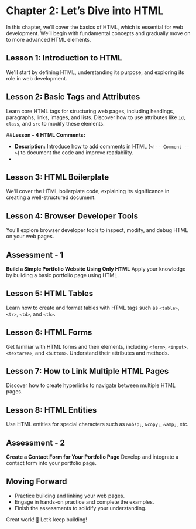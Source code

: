 # **Chapter 2: Let’s Dive into HTML**

In this chapter, we’ll cover the basics of HTML, which is essential for web development. We’ll begin with fundamental concepts and gradually move on to more advanced HTML elements.

## **Lesson 1: Introduction to HTML**

We'll start by defining HTML, understanding its purpose, and exploring its role in web development.

## Lesson 2: Basic Tags and Attributes

Learn core HTML tags for structuring web pages, including headings, paragraphs, links, images, and lists. Discover how to use attributes like `id`, `class`, and `src` to modify these elements.

##**Lesson - 4 HTML Comments:**

-   **Description:** Introduce how to add comments in HTML (`<!-- Comment -->`) to document the code and improve readability.
- 
## **Lesson 3: HTML Boilerplate**

We’ll cover the HTML boilerplate code, explaining its significance in creating a well-structured document.

## **Lesson 4: Browser Developer Tools**

You’ll explore browser developer tools to inspect, modify, and debug HTML on your web pages.

## **Assessment - 1**

**Build a Simple Portfolio Website Using Only HTML**
Apply your knowledge by building a basic portfolio page using HTML.

## **Lesson 5: HTML Tables**

Learn how to create and format tables with HTML tags such as `<table>`, `<tr>`, `<td>`, and `<th>`.

## **Lesson 6: HTML Forms**

Get familiar with HTML forms and their elements, including `<form>`, `<input>`, `<textarea>`, and `<button>`. Understand their attributes and methods.

## **Lesson 7: How to Link Multiple HTML Pages**

Discover how to create hyperlinks to navigate between multiple HTML pages.

## **Lesson 8: HTML Entities**

Use HTML entities for special characters such as `&nbsp;`, `&copy;`, `&amp;`, etc.

## **Assessment - 2**
**Create a Contact Form for Your Portfolio Page**
Develop and integrate a contact form into your portfolio page.

## **Moving Forward**
- Practice building and linking your web pages. 
-  Engage in hands-on practice and complete the examples. 
-  Finish the assessments to solidify your understanding.

Great work! 🚀 Let’s keep building!

<!--stackedit_data:
eyJoaXN0b3J5IjpbLTE5NjE0MDM5ODIsMzI4ODk2NTUwLC0yMT
MyNzE5MDcxLDEzNzU4MTQ0OTksMTMzODUyOTczOSw2MTAzODg2
MiwtNjc0MTI0MzYwXX0=
-->